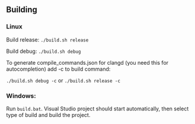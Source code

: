 ## Building

### Linux
Build release: `./build.sh release`

Build debug: `./build.sh debug`

To generate compile_commands.json for clangd (you need this for autocompletion) add -c to build command:

`./build.sh debug -c` or `./build.sh release -c`

### Windows:
Run `build.bat`. Visual Studio project should start automatically, then select type of build and build the project.